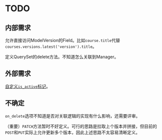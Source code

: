 # TODO

## 内部需求

允许直接访问ModelVersion的Field。比如`course.title`代替`courses.versions.latest('version').title`。

定义QuerySet的delete方法。不知道怎么关联到Manager。

## 外部需求

[自定义`is_active`标记](custom_is_active_field.md)。

## 不确定

`on_delete`选项不知道是否对关联逻辑的实现有什么影响，还需要评审。

（重要）`PATCH`方法暂时不好定义。可行的思路是拉取上个版本并拼接，但目前的`POST`和`PUT`实际上允许更新多个版本，因此上述思路不太容易清晰定义。
